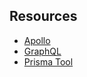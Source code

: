 ## Resources
* [Apollo](https://www.apollographql.com/docs/apollo-server/)
* [GraphQL](https://graphql.org/)
* [Prisma Tool](https://www.prisma.io/)

